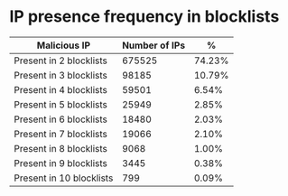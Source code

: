 # IP presence frequency in blocklists
| Malicious IP | Number of IPs | % |
|----|----|----|
| Present in 2 blocklists | 675525 | 74.23% |
| Present in 3 blocklists | 98185 | 10.79% |
| Present in 4 blocklists | 59501 | 6.54% |
| Present in 5 blocklists | 25949 | 2.85% |
| Present in 6 blocklists | 18480 | 2.03% |
| Present in 7 blocklists | 19066 | 2.10% |
| Present in 8 blocklists | 9068 | 1.00% |
| Present in 9 blocklists | 3445 | 0.38% |
| Present in 10 blocklists | 799 | 0.09% |
